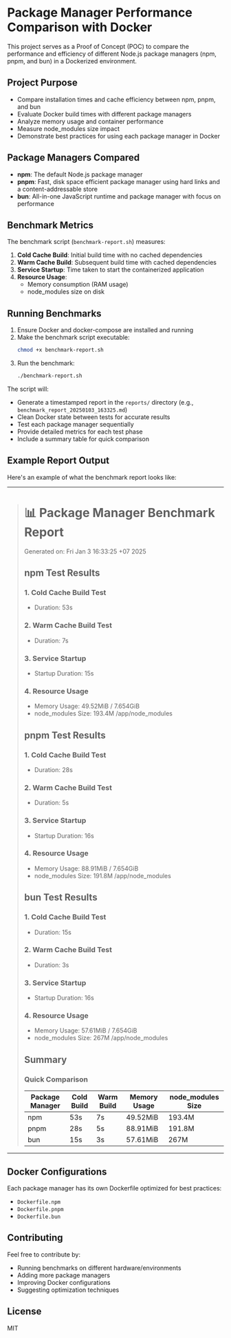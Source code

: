 # Package Manager Performance Comparison with Docker

This project serves as a Proof of Concept (POC) to compare the performance and efficiency of different Node.js package managers (npm, pnpm, and bun) in a Dockerized environment.

## Project Purpose

- Compare installation times and cache efficiency between npm, pnpm, and bun
- Evaluate Docker build times with different package managers
- Analyze memory usage and container performance
- Measure node_modules size impact
- Demonstrate best practices for using each package manager in Docker

## Package Managers Compared

- **npm**: The default Node.js package manager
- **pnpm**: Fast, disk space efficient package manager using hard links and a content-addressable store
- **bun**: All-in-one JavaScript runtime and package manager with focus on performance

## Benchmark Metrics

The benchmark script (`benchmark-report.sh`) measures:

1. **Cold Cache Build**: Initial build time with no cached dependencies
2. **Warm Cache Build**: Subsequent build time with cached dependencies
3. **Service Startup**: Time taken to start the containerized application
4. **Resource Usage**: 
   - Memory consumption (RAM usage)
   - node_modules size on disk

## Running Benchmarks

1. Ensure Docker and docker-compose are installed and running
2. Make the benchmark script executable:
   ```bash
   chmod +x benchmark-report.sh
   ```
3. Run the benchmark:
   ```bash
   ./benchmark-report.sh
   ```

The script will:
- Generate a timestamped report in the `reports/` directory (e.g., `benchmark_report_20250103_163325.md`)
- Clean Docker state between tests for accurate results
- Test each package manager sequentially
- Provide detailed metrics for each test phase
- Include a summary table for quick comparison

## Example Report Output

Here's an example of what the benchmark report looks like:

____

> # 📊 Package Manager Benchmark Report
> Generated on: Fri Jan 3 16:33:25 +07 2025
> 
> ## npm Test Results
> ### 1. Cold Cache Build Test
> - Duration: 53s
> 
> ### 2. Warm Cache Build Test
> - Duration: 7s
> 
> ### 3. Service Startup
> - Startup Duration: 15s
> 
> ### 4. Resource Usage
> - Memory Usage: 49.52MiB / 7.654GiB
> - node_modules Size: 193.4M	/app/node_modules
> 
> ## pnpm Test Results
> ### 1. Cold Cache Build Test
> - Duration: 28s
> 
> ### 2. Warm Cache Build Test
> - Duration: 5s
> 
> ### 3. Service Startup
> - Startup Duration: 16s
> 
> ### 4. Resource Usage
> - Memory Usage: 88.91MiB / 7.654GiB
> - node_modules Size: 191.8M	/app/node_modules
> 
> ## bun Test Results
> ### 1. Cold Cache Build Test
> - Duration: 15s
> 
> ### 2. Warm Cache Build Test
> - Duration: 3s
> 
> ### 3. Service Startup
> - Startup Duration: 16s
> 
> ### 4. Resource Usage
> - Memory Usage: 57.61MiB / 7.654GiB
> - node_modules Size: 267M	/app/node_modules
> 
> ## Summary
> ### Quick Comparison
> | Package Manager | Cold Build | Warm Build | Memory Usage | node_modules Size |
> |----------------|------------|------------|--------------|------------------|
> | npm | 53s | 7s | 49.52MiB | 193.4M |
> | pnpm | 28s | 5s | 88.91MiB | 191.8M |
> | bun | 15s | 3s | 57.61MiB | 267M |

____

## Docker Configurations

Each package manager has its own Dockerfile optimized for best practices:
- `Dockerfile.npm`
- `Dockerfile.pnpm`
- `Dockerfile.bun`

## Contributing

Feel free to contribute by:
- Running benchmarks on different hardware/environments
- Adding more package managers
- Improving Docker configurations
- Suggesting optimization techniques

## License

MIT